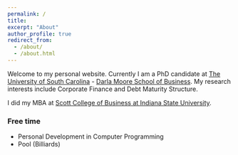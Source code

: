 ```yaml
---
permalink: /
title:
excerpt: "About"
author_profile: true
redirect_from: 
  - /about/
  - /about.html
---
```


Welcome to my personal website. Currently I am a PhD candidate at [The University of South Carolina](https://sc.edu) - [Darla Moore School of Business](https://sc.edu/study/colleges_schools/moore/index.php). My research interests include Corporate Finance and Debt Maturity Structure.

I did my MBA at [Scott College of Business at Indiana State University](https://www.indstate.edu/business/).

### Free time

* Personal Development in Computer Programming
* Pool (Billiards)
